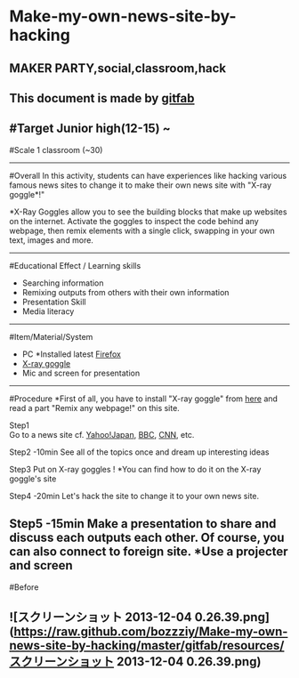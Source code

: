 # Make-my-own-news-site-by-hacking
## MAKER PARTY,social,classroom,hack
This document is made by [gitfab](http://gitfab.org)
---
#Target
Junior high(12-15) ~
---
#Scale
1 classroom (~30)

---
#Overall
In this activity, students can have experiences like hacking various famous news sites to change it to make their own news site with "X-ray goggle*!"

*X-Ray Goggles allow you to see the building blocks that make up websites on the internet. Activate the goggles to inspect the code behind any webpage, then remix elements with a single click, swapping in your own text, images and more.

---
#Educational Effect / Learning skills
* Searching information
* Remixing outputs from others with their own information 
* Presentation Skill
* Media literacy

---
#Item/Material/System
* PC *Installed latest [Firefox](http://www.mozilla.org/en-US/firefox/)
* [X-ray goggle](https://goggles.webmaker.org/en-US)
* Mic and screen for presentation
---
#Procedure
*First of all, you have to install "X-ray goggle" from [here](https://goggles.webmaker.org/en-US) and read a part "Remix any webpage!" on this site.



Step1        
 Go to a news site
cf. [Yahoo!Japan](http://www.yahoo.co.jp/), [BBC](http://www.bbc.co.uk/), [CNN](http://www.cnn.co.jp/), etc.


Step2  -10min
See all of the topics once and dream up interesting ideas


Step3
Put on X-ray goggles !
*You can find how to do it on the X-ray goggle's site

Step4  -20min
Let's hack the site to change it to your own news site.

Step5  -15min
Make a presentation to share and discuss each outputs each other.
Of course, you can also connect to foreign site.
*Use a projecter and screen
---
#Before

![スクリーンショット 2013-12-04 0.26.39.png](https://raw.github.com/bozzziy/Make-my-own-news-site-by-hacking/master/gitfab/resources/スクリーンショット 2013-12-04 0.26.39.png)
---
